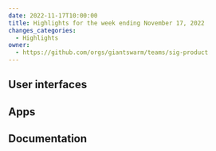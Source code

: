```yaml
---
date: 2022-11-17T10:00:00
title: Highlights for the week ending November 17, 2022
changes_categories:
  - Highlights
owner:
  - https://github.com/orgs/giantswarm/teams/sig-product
---
```


## User interfaces

## Apps

## Documentation

